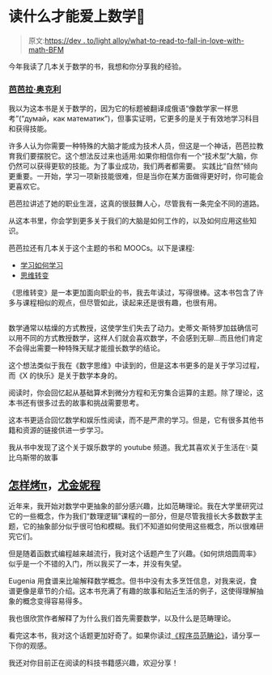 # 读什么才能爱上数学💚

> 原文:[https://dev . to/light alloy/what-to-read-to-fall-in-love-with-math-BFM](https://dev.to/lightalloy/what-to-read-to-fall-in-love-with-math-bfm)

今年我读了几本关于数学的书，我想和你分享我的经验。

### [芭芭拉·奥克利](https://twitter.com/barbaraoakley)

我以为这本书是关于数学的，因为它的标题被翻译成俄语“像数学家一样思考”(“думай，как математик”)，但事实证明，它更多的是关于有效地学习科目和获得技能。

许多人认为你需要一种特殊的大脑才能成为技术人员，但这是一个神话，芭芭拉教育我们要摆脱它。这个想法反过来也适用:如果你相信你有一个“技术型”大脑，你仍然可以获得更软的技能。为了事业成功，我们两者都需要。
实践比“自然”倾向更重要。一开始，学习一项新技能很难，但是当你在某方面做得更好时，你可能会更喜欢它。

芭芭拉讲述了她的职业生涯，这真的很鼓舞人心，尽管我有一条完全不同的道路。

从这本书里，你会学到更多关于我们的大脑是如何工作的，以及如何应用这些知识。

芭芭拉还有几本关于这个主题的书和 MOOCs。以下是课程:

*   [学习如何学习](https://www.coursera.org/learn/learning-how-to-learn)
*   [思维转变](https://www.coursera.org/learn/mindshift)

《思维转变》是一本更加面向职业的书，我去年读过，写得很棒。这本书包含了许多与课程相似的观点，但尽管如此，读起来还是很有趣，也很有用。

## [](#the-joy-of-x-steven-strogatz)

数学通常以枯燥的方式教授，这使学生们失去了动力。史蒂文·斯特罗加兹确信可以用不同的方式教授数学，这样人们就会喜欢数学，不会感到无聊...而且他们肯定不会得出需要一种特殊天赋才能擅长数学的结论。

这个想法类似于我在《数字思维》中读到的，但是这本书更多的是关于学习过程，而《X 的快乐》是关于数学本身的。

阅读时，你会回忆起从基础算术到微分方程和无穷集合运算的主题。除了理论，这本书还有很多过去的故事和挑战需要思考。

这本书更适合回忆数学和娱乐性阅读，而不是严肃的学习。但是，它有很多其他书籍和资源的链接供进一步学习。

我从书中发现了这个关于娱乐数学的 youtube 频道。我尤其喜欢关于生活在✨莫比乌斯带的故事

## [](#how-to-bake-pi-eugenia-cheng)[怎样烤π](http://eugeniacheng.com/math/books/#title)，[尤金妮程](https://twitter.com/dreugeniacheng)

近年来，我开始对数学中更抽象的部分感兴趣，比如范畴理论。我在大学里研究过它的一些概念，作为我们“数理逻辑”课程的一部分，但是尽管我擅长大多数数学主题，它的抽象部分似乎很可怕和模糊。我们不知道如何使用这些概念，所以很难研究它们。

但是随着函数式编程越来越流行，我对这个话题产生了兴趣。《如何烘焙圆周率》似乎是一个不错的入门，所以我买了一本，并没有失望。

Eugenia 用食谱来比喻解释数学概念。但书中没有太多烹饪信息，对我来说，食谱更像是章节的介绍。这本书充满了有趣的故事和贴近生活的例子，这使得理解抽象的概念变得容易得多。

我也很欣赏作者解释了为什么我们首先需要数学，以及什么是范畴理论。

看完这本书，我对这个话题更加好奇了。如果你读过[《程序员范畴论》](https://www.goodreads.com/book/show/33618151-category-theory-for-programmers)，请分享一下你的观感。

我还对你目前正在阅读的科技书籍感兴趣，欢迎分享！